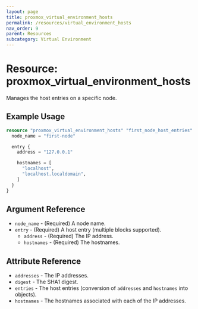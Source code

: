```yaml
---
layout: page
title: proxmox_virtual_environment_hosts
permalink: /resources/virtual_environment_hosts
nav_order: 9
parent: Resources
subcategory: Virtual Environment
---
```


# Resource: proxmox_virtual_environment_hosts

Manages the host entries on a specific node.

## Example Usage

```terraform
resource "proxmox_virtual_environment_hosts" "first_node_host_entries" {
  node_name = "first-node"

  entry {
    address = "127.0.0.1"

    hostnames = [
      "localhost",
      "localhost.localdomain",
    ]
  }
}
```

## Argument Reference

- `node_name` - (Required) A node name.
- `entry` - (Required) A host entry (multiple blocks supported).
    - `address` - (Required) The IP address.
    - `hostnames` - (Required) The hostnames.

## Attribute Reference

- `addresses` - The IP addresses.
- `digest` - The SHA1 digest.
- `entries` - The host entries (conversion of `addresses` and `hostnames` into
  objects).
- `hostnames` - The hostnames associated with each of the IP addresses.

